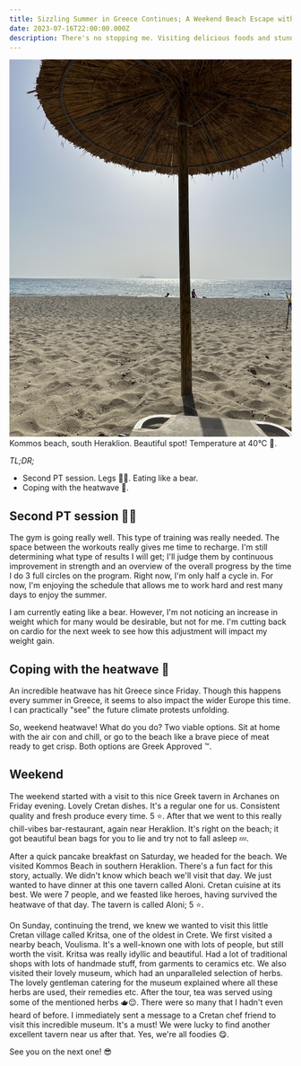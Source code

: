 ```yaml
---
title: Sizzling Summer in Greece Continues; A Weekend Beach Escape with Friends.
date: 2023-07-16T22:00:00.000Z
description: There's no stopping me. Visiting delicious foods and stunning beaches in Crete with the temperature at 40°C 🥵.
---
```

![At the beach on Saturday with the temperature at 40°C.](beach.jpg)
<span class="caption">Kommos beach, south Heraklion. Beautiful spot! Temperature at 40°C 🥵.</span>

_TL;DR;_

* Second PT session. Legs 🦵🏻. Eating like a bear.
* Coping with the heatwave 🥵.

## Second PT session 🏋🏻

The gym is going really well. This type of training was really needed. The space between the workouts really gives me time to recharge. I'm still determining what type of results I will get; I'll judge them by continuous improvement in strength and an overview of the overall progress by the time I do 3 full circles on the program. Right now, I'm only half a cycle in. For now, I'm enjoying the schedule that allows me to work hard and rest many days to enjoy the summer.

I am currently eating like a bear. However, I'm not noticing an increase in weight which for many would be desirable, but not for me. I'm cutting back on cardio for the next week to see how this adjustment will impact my weight gain.

## Coping with the heatwave 🥵

An incredible heatwave has hit Greece since Friday. Though this happens every summer in Greece, it seems to also impact the wider Europe this time. I can practically "see" the future climate protests unfolding.

So, weekend heatwave! What do you do? Two viable options. Sit at home with the air con and chill, or go to the beach like a brave piece of meat ready to get crisp. Both options are Greek Approved ™.

## Weekend

The weekend started with a visit to this nice Greek tavern in Archanes on Friday evening. Lovely Cretan dishes. It's a regular one for us. Consistent quality and fresh produce every time. 5 ⭐️. After that we went to this really chill-vibes bar-restaurant, again near Heraklion. It's right on the beach; it got beautiful bean bags for you to lie and try not to fall asleep 💤.

After a quick pancake breakfast on Saturday, we headed for the beach. We visited Kommos Beach in southern Heraklion. There's a fun fact for this story, actually. We didn't know which beach we'll visit that day. We just wanted to have dinner at this one tavern called Aloni. Cretan cuisine at its best. We were 7 people, and we feasted like heroes, having survived the heatwave of that day. The tavern is called Aloni; 5 ⭐️.

On Sunday, continuing the trend, we knew we wanted to visit this little Cretan village called Kritsa, one of the oldest in Crete. We first visited a nearby beach, Voulisma. It's a well-known one with lots of people, but still worth the visit. Kritsa was really idyllic and beautiful. Had a lot of traditional shops with lots of handmade stuff, from garments to ceramics etc. We also visited their lovely museum, which had an unparalleled selection of herbs. The lovely gentleman catering for the museum explained where all these herbs are used, their remedies etc. After the tour, tea was served using some of the mentioned herbs 🫖😌. There were so many that I hadn't even heard of before. I immediately sent a message to a Cretan chef friend to visit this incredible museum. It's a must! We were lucky to find another excellent tavern near us after that. Yes, we're all foodies 😋.

See you on the next one! 😎
